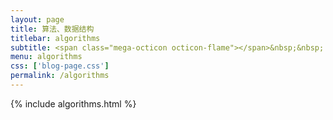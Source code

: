 ```yaml
---
layout: page
title: 算法、数据结构
titlebar: algorithms
subtitle: <span class="mega-octicon octicon-flame"></span>&nbsp;&nbsp; 常见数据结构及算法知识
menu: algorithms
css: ['blog-page.css']
permalink: /algorithms
---
```


{% include algorithms.html %}